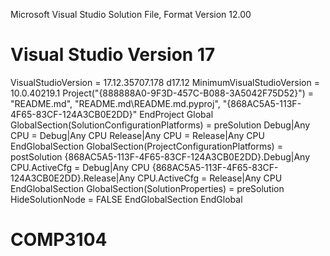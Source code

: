 ﻿
Microsoft Visual Studio Solution File, Format Version 12.00
# Visual Studio Version 17
VisualStudioVersion = 17.12.35707.178 d17.12
MinimumVisualStudioVersion = 10.0.40219.1
Project("{888888A0-9F3D-457C-B088-3A5042F75D52}") = "README.md", "README.md\README.md.pyproj", "{868AC5A5-113F-4F65-83CF-124A3CB0E2DD}"
EndProject
Global
	GlobalSection(SolutionConfigurationPlatforms) = preSolution
		Debug|Any CPU = Debug|Any CPU
		Release|Any CPU = Release|Any CPU
	EndGlobalSection
	GlobalSection(ProjectConfigurationPlatforms) = postSolution
		{868AC5A5-113F-4F65-83CF-124A3CB0E2DD}.Debug|Any CPU.ActiveCfg = Debug|Any CPU
		{868AC5A5-113F-4F65-83CF-124A3CB0E2DD}.Release|Any CPU.ActiveCfg = Release|Any CPU
	EndGlobalSection
	GlobalSection(SolutionProperties) = preSolution
		HideSolutionNode = FALSE
	EndGlobalSection
EndGlobal
# COMP3104
